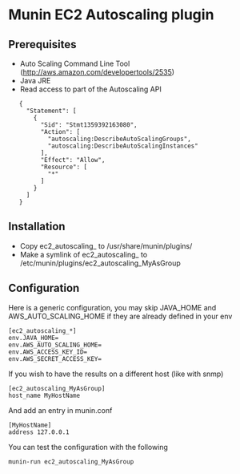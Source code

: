 Munin EC2 Autoscaling plugin
============================

Prerequisites
-------------
- Auto Scaling Command Line Tool (http://aws.amazon.com/developertools/2535)
- Java JRE
- Read access to part of the Autoscaling API

~~~
   {
     "Statement": [
       {
         "Sid": "Stmt1359392163080",
         "Action": [
           "autoscaling:DescribeAutoScalingGroups",
           "autoscaling:DescribeAutoScalingInstances"
         ],
         "Effect": "Allow",
         "Resource": [
           "*"
         ]
       }
     ]
   }
~~~


Installation
------------
- Copy ec2_autoscaling_ to /usr/share/munin/plugins/
- Make a symlink of ec2_autoscaling_ to /etc/munin/plugins/ec2_autoscaling_MyAsGroup

Configuration
-------------
Here is a generic configuration, you may skip JAVA_HOME and AWS_AUTO_SCALING_HOME if they are already defined in your env

    [ec2_autoscaling_*]
    env.JAVA_HOME=
    env.AWS_AUTO_SCALING_HOME=
    env.AWS_ACCESS_KEY_ID=
    env.AWS_SECRET_ACCESS_KEY=

If you wish to have the results on a different host (like with snmp)

    [ec2_autoscaling_MyAsGroup]
    host_name MyHostName

And add an entry in munin.conf

    [MyHostName]
    address 127.0.0.1

You can test the configuration with the following

    munin-run ec2_autoscaling_MyAsGroup

